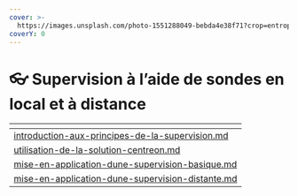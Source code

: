 ```yaml
---
cover: >-
  https://images.unsplash.com/photo-1551288049-bebda4e38f71?crop=entropy&cs=tinysrgb&fm=jpg&ixid=MnwxOTcwMjR8MHwxfHNlYXJjaHwxfHxjaGFydHN8ZW58MHx8fHwxNjc1MjM3Mzcy&ixlib=rb-4.0.3&q=80
coverY: 0
---
```


# 👓 Supervision à l’aide de sondes en local et à distance

<table data-card-size="large" data-view="cards"><thead><tr><th data-card-target data-type="content-ref"></th></tr></thead><tbody><tr><td><a href="supervision-a-laide-de-sondes-en-local-et-a-distance/introduction-aux-principes-de-la-supervision.md">introduction-aux-principes-de-la-supervision.md</a></td></tr><tr><td><a href="supervision-a-laide-de-sondes-en-local-et-a-distance/utilisation-de-la-solution-centreon.md">utilisation-de-la-solution-centreon.md</a></td></tr><tr><td><a href="supervision-a-laide-de-sondes-en-local-et-a-distance/mise-en-application-dune-supervision-basique.md">mise-en-application-dune-supervision-basique.md</a></td></tr><tr><td><a href="supervision-a-laide-de-sondes-en-local-et-a-distance/mise-en-application-dune-supervision-distante.md">mise-en-application-dune-supervision-distante.md</a></td></tr></tbody></table>
